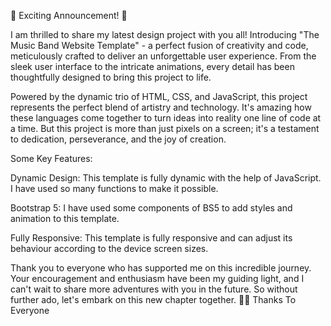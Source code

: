 🌟 Exciting Announcement! 🌟

I am thrilled to share my latest design project with you all! Introducing "The Music Band Website Template" - a perfect fusion of creativity and code, meticulously crafted to deliver an unforgettable user experience. From the sleek user interface to the intricate animations, every detail has been thoughtfully designed to bring this project to life.

Powered by the dynamic trio of HTML, CSS, and JavaScript, this project represents the perfect blend of artistry and technology. It's amazing how these languages come together to turn ideas into reality one line of code at a time. But this project is more than just pixels on a screen; it's a testament to dedication, perseverance, and the joy of creation.

Some Key Features:

Dynamic Design: This template is fully dynamic with the help of JavaScript. I have used so many functions to make it possible.

Bootstrap 5: I have used some components of BS5 to add styles and animation to this template.

Fully Responsive: This template is fully responsive and can adjust its behaviour according to the device screen sizes.

Thank you to everyone who has supported me on this incredible journey. Your encouragement and enthusiasm have been my guiding light, and I can't wait to share more adventures with you in the future. So without further ado, let's embark on this new chapter together. 💫✨ Thanks To Everyone
